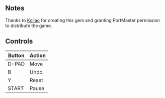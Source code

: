 ## Notes

Thanks to [Koliao](https://koliao.itch.io) for creating this gem and granting PortMaster permission to distribute the game.


## Controls

| Button | Action |
| ------ | ------ |
| D-PAD  | Move   |
| B      | Undo   |
| Y      | Reset  |
| START  | Pause  |
